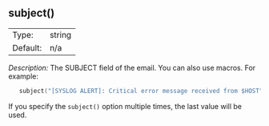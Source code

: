 ---
---
<!-- DISCLAIMER: This file is based on the syslog-ng Open Source Edition documentation https://github.com/balabit/syslog-ng-ose-guides/commit/2f4a52ee61d1ea9ad27cb4f3168b95408fddfdf2 and is used under the terms of The syslog-ng Open Source Edition Documentation License. The file has been modified by Axoflow. -->

## subject()

|          |        |
| -------- | ------ |
| Type:    | string |
| Default: | n/a    |

*Description:* The SUBJECT field of the email. You can also use macros. For example:

```c
   subject("[SYSLOG ALERT]: Critical error message received from $HOST")

```

If you specify the `subject()` option multiple times, the last value will be used.

